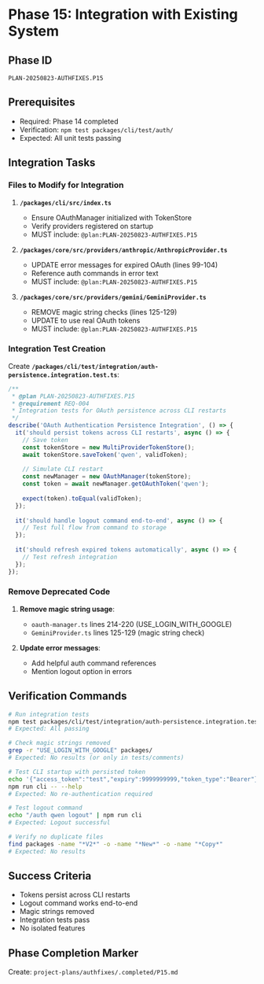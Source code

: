 # Phase 15: Integration with Existing System

## Phase ID
`PLAN-20250823-AUTHFIXES.P15`

## Prerequisites
- Required: Phase 14 completed
- Verification: `npm test packages/cli/test/auth/`
- Expected: All unit tests passing

## Integration Tasks

### Files to Modify for Integration

1. **`/packages/cli/src/index.ts`**
   - Ensure OAuthManager initialized with TokenStore
   - Verify providers registered on startup
   - MUST include: `@plan:PLAN-20250823-AUTHFIXES.P15`

2. **`/packages/core/src/providers/anthropic/AnthropicProvider.ts`**
   - UPDATE error messages for expired OAuth (lines 99-104)
   - Reference auth commands in error text
   - MUST include: `@plan:PLAN-20250823-AUTHFIXES.P15`

3. **`/packages/core/src/providers/gemini/GeminiProvider.ts`**
   - REMOVE magic string checks (lines 125-129)
   - UPDATE to use real OAuth tokens
   - MUST include: `@plan:PLAN-20250823-AUTHFIXES.P15`

### Integration Test Creation

Create **`/packages/cli/test/integration/auth-persistence.integration.test.ts`**:
```typescript
/**
 * @plan PLAN-20250823-AUTHFIXES.P15
 * @requirement REQ-004
 * Integration tests for OAuth persistence across CLI restarts
 */
describe('OAuth Authentication Persistence Integration', () => {
  it('should persist tokens across CLI restarts', async () => {
    // Save token
    const tokenStore = new MultiProviderTokenStore();
    await tokenStore.saveToken('qwen', validToken);
    
    // Simulate CLI restart
    const newManager = new OAuthManager(tokenStore);
    const token = await newManager.getOAuthToken('qwen');
    
    expect(token).toEqual(validToken);
  });
  
  it('should handle logout command end-to-end', async () => {
    // Test full flow from command to storage
  });
  
  it('should refresh expired tokens automatically', async () => {
    // Test refresh integration
  });
});
```

### Remove Deprecated Code

1. **Remove magic string usage**:
   - `oauth-manager.ts` lines 214-220 (USE_LOGIN_WITH_GOOGLE)
   - `GeminiProvider.ts` lines 125-129 (magic string check)

2. **Update error messages**:
   - Add helpful auth command references
   - Mention logout option in errors

## Verification Commands

```bash
# Run integration tests
npm test packages/cli/test/integration/auth-persistence.integration.test.ts
# Expected: All passing

# Check magic strings removed
grep -r "USE_LOGIN_WITH_GOOGLE" packages/
# Expected: No results (or only in tests/comments)

# Test CLI startup with persisted token
echo '{"access_token":"test","expiry":9999999999,"token_type":"Bearer"}' > ~/.llxprt/oauth/qwen.json
npm run cli -- --help
# Expected: No re-authentication required

# Test logout command
echo "/auth qwen logout" | npm run cli
# Expected: Logout successful

# Verify no duplicate files
find packages -name "*V2*" -o -name "*New*" -o -name "*Copy*"
# Expected: No results
```

## Success Criteria

- Tokens persist across CLI restarts
- Logout command works end-to-end
- Magic strings removed
- Integration tests pass
- No isolated features

## Phase Completion Marker

Create: `project-plans/authfixes/.completed/P15.md`